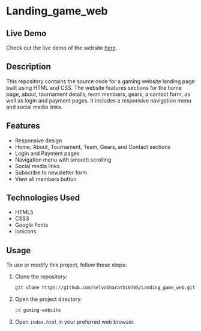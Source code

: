 # Landing_game_web

## Live Demo

Check out the live demo of the website [here](https://selvabharathi0705.github.io/Gaming-Hub-Landing-Page/).


## Description

This repository contains the source code for a gaming website landing page built using HTML and CSS. The website features sections for the home page, about, tournament details, team members, gears, a contact form, as well as login and payment pages. It includes a responsive navigation menu and social media links.

## Features

- Responsive design
- Home, About, Tournament, Team, Gears, and Contact sections
- Login and Payment pages
- Navigation menu with smooth scrolling
- Social media links
- Subscribe to newsletter form
- View all members button

## Technologies Used

- HTML5
- CSS3
- Google Fonts
- Ionicons

## Usage

To use or modify this project, follow these steps:

1. Clone the repository:

    ```bash
    git clone https://github.com/Selvabharathi0705/Landing_game_web.git
    ```

2. Open the project directory:

    ```bash
    cd gaming-website
    ```

3. Open `index.html` in your preferred web browser.
